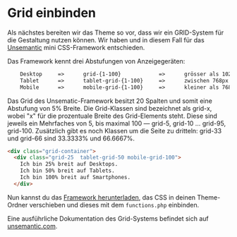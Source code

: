 # Grid einbinden
Als nächstes bereiten wir das Theme so vor, dass wir ein GRID-System für die Gestaltung nutzen können. Wir haben und in diesem Fall für das [Unsemantic](https://unsemantic.com) mini CSS-Framework entschieden.

Das Framework kennt drei Abstufungen von Anzeigegeräten: 
```html
    Desktop     =>      grid-{1-100}            =>      grösser als 1024px
    Tablet      =>      tablet-grid-{1-100}     =>      zwischen 768px und 1024px
    Mobile      =>      mobile-grid-{1-100}     =>      kleiner als 768px
```

Das Grid des Unsematic-Framework besitzt 20 Spalten und somit eine Abstufung von 5% Breite. Die Grid-Klassen sind bezeichnet als grid-x, wobei "x" für die prozentuale Breite des Grid-Elements steht. Diese sind jeweils ein Mehrfaches von 5, bis maximal 100 — grid-5, grid-10 … grid-95, grid-100. Zusätzlich gibt es noch Klassen um die Seite zu dritteln: grid-33 und grid-66 sind 33.3333% und 66.6667%.

```html
<div class="grid-container">
  <div class="grid-25  tablet-grid-50 mobile-grid-100">
    Ich bin 25% breit auf Desktops.
    Ich bin 50% breit auf Tablets.
    Ich bin 100% breit auf Smartphones.
  </div>
```

Nun kannst du das [Framework herunterladen](https://raw.github.com/nathansmith/unsemantic/master/assets/stylesheets/unsemantic-grid-responsive-tablet.css), das CSS in deinen Theme-Ordner verschieben und dieses mit dem `functions.php` einbinden.

Eine ausführliche Dokumentation des Grid-Systems befindet sich auf [unsemantic.com](unsemantic.com).
